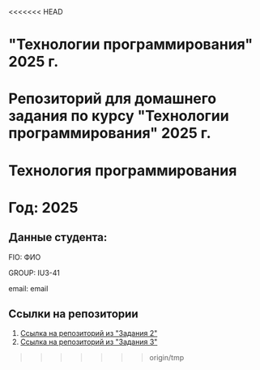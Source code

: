 <<<<<<< HEAD
# "Технологии программирования" 2025 г.
Репозиторий для домашнего задания по курсу "Технологии программирования" 2025 г.
=======
# Технология программирования
# Год: 2025

## Данные студента:

FIO: ФИО

GROUP: IU3-41

email: email

## Ссылки на репозитории

1. [Ссылка на репозиторий из "Задания 2"](https://github.com/notsokilla/ToP_2025_SWAG/tree/mainorphan/img-task-2)
2. [Ссылка на репозиторий из "Задания 3"](https://github.com/notsokilla/ToP_2025_SWAG/tree/mainorphan/img-task-3)
>>>>>>> origin/tmp

